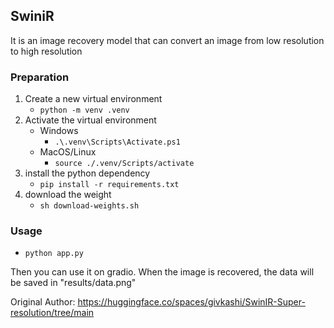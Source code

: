 ## SwiniR
It is an image recovery model that can convert an image from low resolution to high resolution

### Preparation
1. Create a new virtual environment
   - `python -m venv .venv`
2. Activate the virtual environment
   - Windows
     - `.\.venv\Scripts\Activate.ps1`
   - MacOS/Linux
     - `source ./.venv/Scripts/activate`
3. install the python dependency
   - `pip install -r requirements.txt`
4. download the weight
   - `sh download-weights.sh`

### Usage
- `python app.py`

Then you can use it on gradio.
When the image is recovered, the data will be saved in "results/data.png"

Original Author: https://huggingface.co/spaces/givkashi/SwinIR-Super-resolution/tree/main